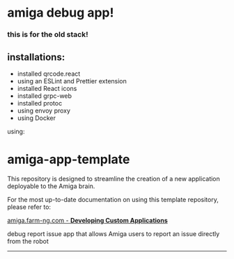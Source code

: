 # amiga debug app!

### this is for the old stack!

## installations:

- installed qrcode.react
- using an ESLint and Prettier extension
- installed React icons
- installed grpc-web
- installed protoc
- using envoy proxy
- using Docker

using:

# amiga-app-template

This repository is designed to streamline the creation of a new application deployable to the Amiga brain.

For the most up-to-date documentation on using this template repository, please refer to:

[amiga.farm-ng.com - **Developing Custom Applications**](https://amiga.farm-ng.com/docs/brain/brain-apps)

debug report issue app that allows Amiga users to report an issue directly from the robot

---
